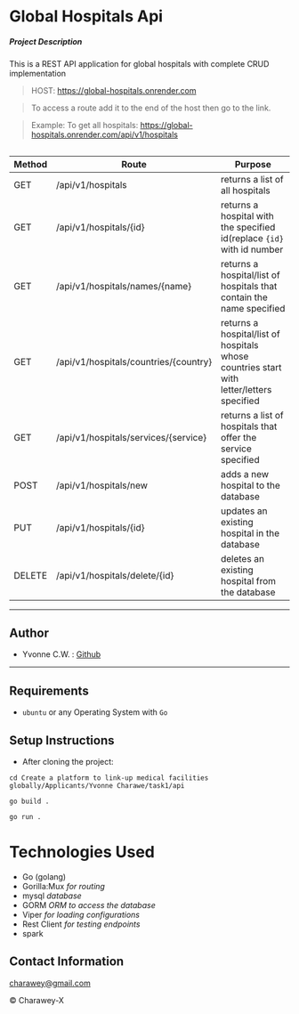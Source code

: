# Global Hospitals Api


##### Project Description
This is a REST API application for global hospitals with complete CRUD implementation


> HOST: https://global-hospitals.onrender.com

> To access a route add it to the end of the host then go to the link.

> Example: To get all hospitals:
https://global-hospitals.onrender.com/api/v1/hospitals
##

| Method | Route | Purpose |
| ---- | ----- | ------- |
| GET | /api/v1/hospitals | returns a list of all hospitals |
| GET | /api/v1/hospitals/{id} | returns a hospital with the specified id(replace `{id}` with id number |
| GET | /api/v1/hospitals/names/{name} | returns a hospital/list of hospitals that contain the name specified |
| GET | /api/v1/hospitals/countries/{country} | returns a hospital/list of hospitals whose countries start with letter/letters specified |
| GET | /api/v1/hospitals/services/{service} | returns a list of hospitals that offer the service specified |
| POST | /api/v1/hospitals/new | adds a new hospital to the database |
| PUT | /api/v1/hospitals/{id} | updates an existing hospital in the database |
| DELETE | /api/v1/hospitals/delete/{id} | deletes an existing hospital from the database |
---

## Author
- Yvonne C.W. : [Github](github.com/Charawey-X)
---

## Requirements
- `ubuntu` or any Operating System with `Go`

## Setup Instructions
- After cloning the project:

```
cd Create a platform to link-up medical facilities globally/Applicants/Yvonne Charawe/task1/api

go build .

go run .
```

# Technologies Used

- Go (golang)
- Gorilla:Mux    _for routing_
- mysql          _database_
- GORM           _ORM to access the database_
- Viper          _for loading configurations_
- Rest Client    _for testing endpoints_
- spark



## Contact Information

<a href="mailto:charawey@gmail.com">charawey@gmail.com</a>



© Charawey-X